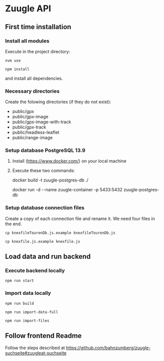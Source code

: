# Zuugle API

## First time installation
### Install all modules
Execute in the project directory:

    nvm use

    npm install

and install all dependencies.

### Necessary directories
Create the folowing directories (if they do not exist):
* public/gpx
* public/gpx-image
* public/gpx-image-with-track
* public/gpx-track
* public/headless-leaflet
* public/range-image

### Setup database PostgreSQL 13.9
1. Install (https://www.docker.com/) on your local machine
2. Execute these two commands: 

    docker build -t zuugle-postgres-db ./

    docker run -d --name zuugle-container -p 5433:5432 zuugle-postgres-db

### Setup database connection files
Create a copy of each connection file and rename it. We need four files in the end. 

    cp knexfileTourenDb.js.example knexfileTourenDb.js

    cp knexfile.js.example knexfile.js


## Load data and run backend
### Execute backend locally
    npm run start

### Import data locally

    npm run build

    npm run import-data-full

    npm run import-files

## Follow frontend Readme 
Follow the steps described at https://github.com/bahnzumberg/zuugle-suchseite#zuugleat-suchseite
